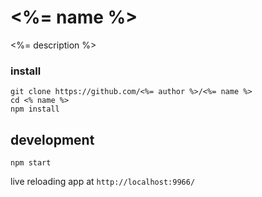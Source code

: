 # <%= name %>

<%= description %>

### install

```
git clone https://github.com/<%= author %>/<%= name %>
cd <% name %>
npm install
```

## development

```
npm start
```

live reloading app at `http://localhost:9966/`
